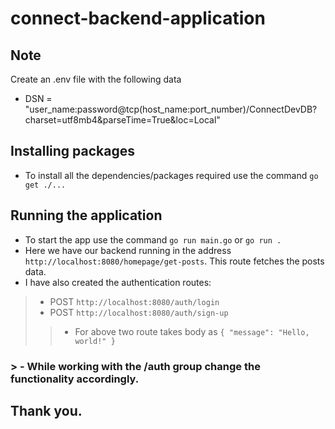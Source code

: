 # connect-backend-application

## Note
Create an .env file with the following data
- DSN = "user_name:password@tcp(host_name:port_number)/ConnectDevDB?charset=utf8mb4&parseTime=True&loc=Local"

## Installing packages
- To install all the dependencies/packages required use the command `go get ./...`

## Running the application
- To start the app use the command `go run main.go` or `go run .`
- Here we have our backend running in the address `http://localhost:8080/homepage/get-posts`. This route fetches the posts data.
- I have also created the authentication routes:
> - POST `http://localhost:8080/auth/login` 
> - POST `http://localhost:8080/auth/sign-up`
>> - For above two route takes body as `{
    "message": "Hello, world!"
}`
### > - While working with the /auth group change the functionality accordingly.

##
## Thank you.